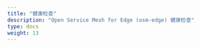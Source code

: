 ```yaml
---
title: "健康检查"
description: "Open Service Mesh for Edge (osm-edge) 健康检查"
type: docs
weight: 13
---
```


